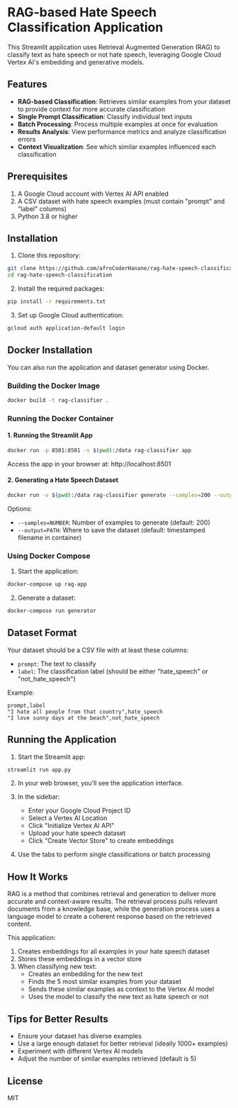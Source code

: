 # RAG-based Hate Speech Classification Application

This Streamlit application uses Retrieval Augmented Generation (RAG) to classify text as hate speech or not hate speech, leveraging Google Cloud Vertex AI's embedding and generative models.

## Features

- **RAG-based Classification**: Retrieves similar examples from your dataset to provide context for more accurate classification
- **Single Prompt Classification**: Classify individual text inputs
- **Batch Processing**: Process multiple examples at once for evaluation
- **Results Analysis**: View performance metrics and analyze classification errors
- **Context Visualization**: See which similar examples influenced each classification

## Prerequisites

1. A Google Cloud account with Vertex AI API enabled
2. A CSV dataset with hate speech examples (must contain "prompt" and "label" columns)
3. Python 3.8 or higher

## Installation

1. Clone this repository:
```bash
git clone https://github.com/afroCoderHanane/rag-hate-speech-classification.git
cd rag-hate-speech-classification
```

2. Install the required packages:
```bash
pip install -r requirements.txt
```

3. Set up Google Cloud authentication:
```bash
gcloud auth application-default login
```

## Docker Installation

You can also run the application and dataset generator using Docker.

### Building the Docker Image

```bash
docker build -t rag-classifier .
```

### Running the Docker Container

#### 1. Running the Streamlit App

```bash
docker run -p 8501:8501 -v $(pwd):/data rag-classifier app
```

Access the app in your browser at: http://localhost:8501

#### 2. Generating a Hate Speech Dataset

```bash
docker run -v $(pwd):/data rag-classifier generate --samples=200 --output=/data/my_dataset.csv
```

Options:
- `--samples=NUMBER`: Number of examples to generate (default: 200)
- `--output=PATH`: Where to save the dataset (default: timestamped filename in container)

### Using Docker Compose

1. Start the application:
```bash
docker-compose up rag-app
```

2. Generate a dataset:
```bash
docker-compose run generator
```

## Dataset Format

Your dataset should be a CSV file with at least these columns:
- `prompt`: The text to classify
- `label`: The classification label (should be either "hate_speech" or "not_hate_speech")

Example:
```
prompt,label
"I hate all people from that country",hate_speech
"I love sunny days at the beach",not_hate_speech
```

## Running the Application

1. Start the Streamlit app:
```bash
streamlit run app.py
```

2. In your web browser, you'll see the application interface.

3. In the sidebar:
   - Enter your Google Cloud Project ID
   - Select a Vertex AI Location
   - Click "Initialize Vertex AI API"
   - Upload your hate speech dataset
   - Click "Create Vector Store" to create embeddings

4. Use the tabs to perform single classifications or batch processing

## How It Works

RAG is a method that combines retrieval and generation to deliver more accurate and context-aware results. The retrieval process pulls relevant documents from a knowledge base, while the generation process uses a language model to create a coherent response based on the retrieved content.

This application:
1. Creates embeddings for all examples in your hate speech dataset
2. Stores these embeddings in a vector store
3. When classifying new text:
   - Creates an embedding for the new text
   - Finds the 5 most similar examples from your dataset
   - Sends these similar examples as context to the Vertex AI model
   - Uses the model to classify the new text as hate speech or not

## Tips for Better Results

- Ensure your dataset has diverse examples
- Use a large enough dataset for better retrieval (ideally 1000+ examples)
- Experiment with different Vertex AI models
- Adjust the number of similar examples retrieved (default is 5)

## License

MIT